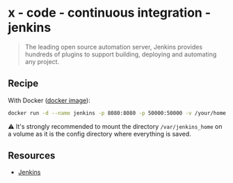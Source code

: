 # x - code - continuous integration - jenkins

> The leading open source automation server, Jenkins provides hundreds of
> plugins to support building, deploying and automating any project.

## Recipe

With Docker ([docker image](https://hub.docker.com/_/jenkins/)):

```sh
docker run -d --name jenkins -p 8080:8080 -p 50000:50000 -v /your/home:/var/jenkins_home jenkins
```

:warning: It's strongly recommended to mount the directory `/var/jenkins_home`
on a volume as it is the config directory where everything is saved.

## Resources

*   [Jenkins](https://jenkins.io/)
